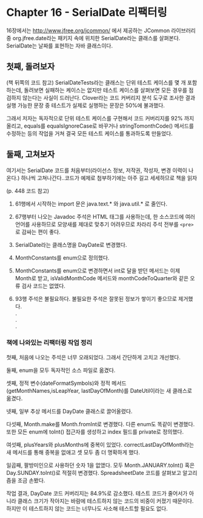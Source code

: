 # Chapter 16 - SerialDate 리팩터링

16장에서는 http://www.jfree.org/jcommon/ 에서 제공하는 JCommon 라이브러리 중 org.jfree.date라는 패키지 속에 위치한 SerialDate라는 클래스를 살펴본다. SerialDate는 날짜를 표현하는 자바 클래스이다.


## 첫째, 돌려보자

(책 뒤쪽의 코드 참고)
SerialDateTests라는 클래스는 단위 테스트 케이스를 몇 개 포함하는데, 돌려보면 실패하는 케이스는 없지만 테스트 케이스를 살펴보면 모든 경우를 점검하지 않는다는 사실이 드러난다. Clover라는 코드 커버리지 분석 도구로 조사한 결과 실행 가능한 문장 중 테스트가 실제로 실행하는 문장은 50%에 불과했다.</br>

그래서 저자는 독자적으로 단위 테스트 케이스를 구현해서 코드 커버리지를 92% 까지 올리고, equals를 equalsIgnoreCase로 바꾸거나 stringTomonthCode() 메서드를 수정하는 등의 작업을 거쳐 결국 모든 테스트 케이스를 통과하도록 만들었다.


## 둘째, 고쳐보자

여기서는 SerialDate 코드를 처음부터(라이선스 정보, 저작권, 작성자, 변경 이력이 나온다.) 하나씩 고쳐나간다..코드가 예제로 첨부하기에는 아주 길고 세세하므로 책을 읽자

(p. 448 코드 참고)

1. 61행에서 시작하는 import 문은 java.text.* 와 java.util.* 로 줄인다.

2. 67행부터 나오는 Javadoc 주석은 HTML 태그를 사용하는데, 한 소스코드에 여러 언어를 사용하므로 모양새를 제대로 맞추기 어려우므로 차라리 주석 전부를 `<pre>` 로 감싸는 편이 좋다.

3. SerialDate라는 클래스명을 DayDate로 변경했다.

4. MonthConstants를 enum으로 정의했다.

5. MonthConstants를 enum으로 변경하면서 int로 달을 받던 메서드는 이제 Month로 받고, isValidMonthCode 메서드와 monthCodeToQuarter와 같은 오류 검사 코드는 없앴다.

6. 93행 주석은 불필요하다. 불필요한 주석은 잘못된 정보가 쌓이기 좋으므로 제거했다.</br>
.</br>
.</br>
.</br>


### 책에 나와있는 리팩터링 작업 정리

첫째, 처음에 나오는 주석은 너무 오래되었다. 그래서 간단하게 고치고 개선했다.

둘째, enum을 모두 독자적인 소스 파일로 옮겼다.

셋째, 정적 변수(dateFormatSymbols)와 정적 메서드(getMonthNames,isLeapYear, lastDayOfMonth)를 DateUtil이라는 새 클래스로 옮겼다.

넷째, 일부 추상 메서드를 DayDate 클래스로 끌어올렸다.

다섯째, Month.make를 Month.fromInt로 변경했다. 다른 enum도 똑같이 변경했다. 또한 모든 enum에 toInt() 접근자를 생성하고 index 필드를 private로 정의했다.

여섯째, plusYears와 plusMonths에 중복이 있었다. correctLastDayOfMonth라는 새 메서드를 통해 중복을 없애고 셋 모두 좀 더 명확하게 했다.

일곱째, 팔방미인으로 사용하던 숫자 1을 없앴다. 모두 Month.JANUARY.toInt() 혹은 Day.SUNDAY.toInt()로 적절히 변경했다. SpreadsheetDate 코드를 살펴보고 알고리즘을 조금 손봤다.

작업 결과, DayDate 코드 커버리지는 84.9%로 감소했다. 테스트 코드가 줄어서가 아니라 클래스 크기가 작아지는 바람에 테스트하지 않는 코드의 비중이 커졌기 때문이다. 하지만 이 테스트하지 않는 코드는 너무나도 사소해 테스트할 필요도 없다.

